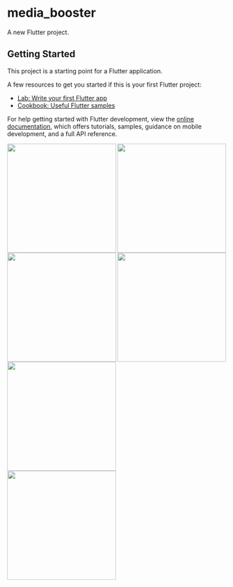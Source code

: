 
# media_booster

A new Flutter project.

## Getting Started

This project is a starting point for a Flutter application.

A few resources to get you started if this is your first Flutter project:

- [Lab: Write your first Flutter app](https://docs.flutter.dev/get-started/codelab)
- [Cookbook: Useful Flutter samples](https://docs.flutter.dev/cookbook)

For help getting started with Flutter development, view the
[online documentation](https://docs.flutter.dev/), which offers tutorials,
samples, guidance on mobile development, and a full API reference.


<img align="left" src="https://github.com/TushalKaklottar/Media_Booster/assets/113959965/3b0b9998-43e5-44e2-a217-476243f4c8ef" width="250px">
<img align="left" src="https://github.com/TushalKaklottar/Media_Booster/assets/113959965/0eca23ae-7d01-4005-99c7-d261e1ccb50b" width="250px">
<img src="https://github.com/TushalKaklottar/Media_Booster/assets/113959965/2183d263-fd9a-4bcc-9a47-29638a6a9430" width="250px">

<img align="left" src="https://github.com/TushalKaklottar/Media_Booster/assets/113959965/7ba22cdf-f686-4478-abde-281ceee15135" width="250px">
<img align="left" src="https://github.com/TushalKaklottar/Media_Booster/assets/113959965/9d7b76c1-1edd-4c8c-8901-bcdc4b69a34d" width="250px">
<img src="https://github.com/TushalKaklottar/Media_Booster/assets/113959965/9d7b76c1-1edd-4c8c-8901-bcdc4b69a34d" width="250px">



